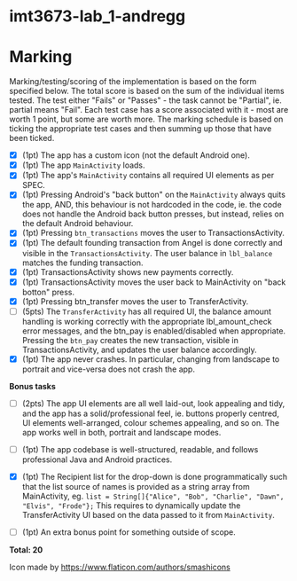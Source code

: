 # imt3673-lab_1-andregg

# Marking 

Marking/testing/scoring of the implementation is based on the form specified below. The total score is based on the sum of the individual items tested. The test either "Fails" or "Passes" - the task cannot be "Partial", ie. partial means "Fail". Each test case has a score associated with it - most are worth 1 point, but some are worth more. The marking schedule is based on ticking the appropriate test cases and then summing up those that have been ticked. 

* [x] (1pt) The app has a custom icon (not the default Android one).
* [x] (1pt) The app `MainActivity` loads.
* [x] (1pt) The app's `MainActivity` contains all required UI elements as per SPEC.
* [x] (1pt) Pressing Android's "back button" on the `MainActivity` always quits the app, AND, this behaviour is not hardcoded in the code, ie. the code does not handle the Android back button presses, but instead, relies on the default Android behaviour.
* [x] (1pt) Pressing `btn_transactions` moves the user to TransactionsActivity.
* [x] (1pt) The default founding transaction from Angel is done correctly and visible in the `TransactionsActivity`. The user balance in `lbl_balance` matches the funding transaction.
* [x] (1pt) TransactionsActivity shows new payments correctly.
* [x] (1pt) TransactionsActivity moves the user back to MainActivity on "back botton" press.
* [x] (1pt) Pressing btn_transfer moves the user to TransferActivity.
* [ ] (5pts) The `TransferActivity` has all required UI, the balance amount handling is working correctly with the appropriate lbl_amount_check error messages, and the btn_pay is enabled/disabled when appropriate. Pressing the `btn_pay` creates the new transaction, visible in TransactionsActivity, and updates the user balance accordingly.
* [X] (1pt) The app never crashes. In particular, changing from landscape to portrait and vice-versa does not crash the app.

**Bonus tasks**

* [ ] (2pts) The app UI elements are all well laid-out, look appealing and tidy, and the app has a solid/professional feel, ie. buttons properly centred, UI elements well-arranged, colour schemes appealing, and so on. The app works well in both, portrait and landscape modes. 
* [ ] (1pt) The app codebase is well-structured, readable, and follows professional Java and Android practices.
* [x] (1pt) The Recipient list for the drop-down is done programmatically such that the list source of names is provided as a string array from MainActivity, eg. `list = String[]{"Alice", "Bob", "Charlie", "Dawn", "Elvis", "Frode"};` This requires to dynamically update the TransferActivity UI based on the data passed to it from `MainActivity`. 
* [ ] (1pt) An extra bonus point for something outside of scope. 


**Total: 20**


Icon made by https://www.flaticon.com/authors/smashicons